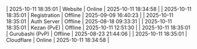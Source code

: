 | 2025-10-11 18:35:01 | Website | Online | 2025-10-11 18:34:58 |
| 2025-10-11 18:35:01 | Registration | Offline | 2025-09-09 16:40:23 |
| 2025-10-11 18:35:01 | Auth Server | Offline | 2025-08-18 09:33:31 |
| 2025-10-11 18:35:01 | Kezan (PvE) | Offline | 2025-10-11 12:51:30 |
| 2025-10-11 18:35:01 | Gurubashi (PvP) | Offline | 2025-08-23 21:44:06 |
| 2025-10-11 18:35:01 | Cloudflare | Online | 2025-10-11 18:34:58 |

